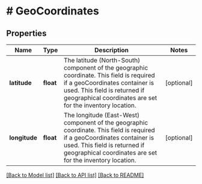# # GeoCoordinates

## Properties

Name | Type | Description | Notes
------------ | ------------- | ------------- | -------------
**latitude** | **float** | The latitude (North-South) component of the geographic coordinate. This field is required if a geoCoordinates container is used. This field is returned if geographical coordinates are set for the inventory location. | [optional]
**longitude** | **float** | The longitude (East-West) component of the geographic coordinate. This field is required if a geoCoordinates container is used. This field is returned if geographical coordinates are set for the inventory location. | [optional]

[[Back to Model list]](../../README.md#models) [[Back to API list]](../../README.md#endpoints) [[Back to README]](../../README.md)
